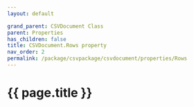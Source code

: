 ```yaml
---
layout: default

grand_parent: CSVDocument Class
parent: Properties
has_children: false
title: CSVDocument.Rows property
nav_order: 2
permalink: /package/csvpackage/csvdocument/properties/Rows
---
```

# {{ page.title }}
